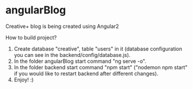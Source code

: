 # angularBlog
Creative+ blog is being created using Angular2

How to build project?
1. Create database "creative", table "users" in it (database configuration you can see in the backend/config/database.js).
2. In the folder angularBlog start command "ng serve -o".
3. In the folder backend start command "npm start" ("nodemon npm start" if you would like to restart backend after different changes).
4. Enjoy! :)
